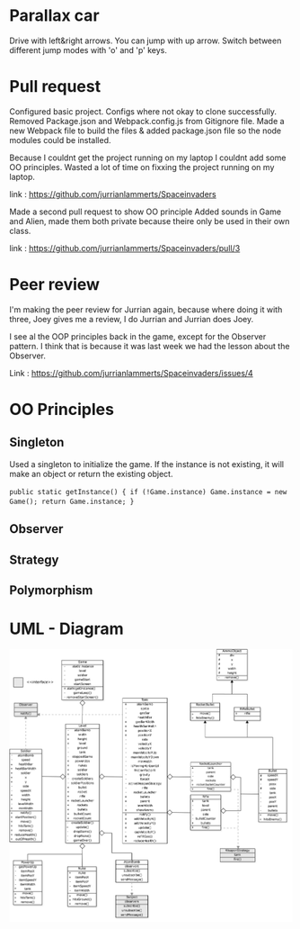 # Parallax car
Drive with left&right arrows. You can jump with up arrow. Switch between different jump modes with 'o' and 'p' keys.

# Pull request
Configured basic project. Configs where not okay to clone successfully. Removed Package.json and Webpack.config.js from Gitignore file. Made a new Webpack file to build the files & added package.json file so the node modules could be installed.

Because I couldnt get the project running on my laptop I couldnt add some OO principles. Wasted a lot of time on fixxing the project running on my laptop.

link : https://github.com/jurrianlammerts/Spaceinvaders 

Made a second pull request to show OO principle
Added sounds in Game and Alien, made them both private because theire only be used in their own class.

link : https://github.com/jurrianlammerts/Spaceinvaders/pull/3

# Peer review
I'm making the peer review for Jurrian again, because where doing it with three, Joey gives me a review, I do Jurrian and Jurrian does Joey. 

I see al the OOP principles back in the game, except for the Observer pattern. I think that is because it was last week we had the lesson about the Observer. 

Link : https://github.com/jurrianlammerts/Spaceinvaders/issues/4

# OO Principles
## Singleton
Used a singleton to initialize the game. If the instance is not existing, it will make an object or return the existing object.

`public static getInstance() {
        if (!Game.instance)
            Game.instance = new Game();
        return Game.instance;
    }`
## Observer
## Strategy
## Polymorphism
# UML - Diagram

![alt text](/docs/img/UML_game.png)


